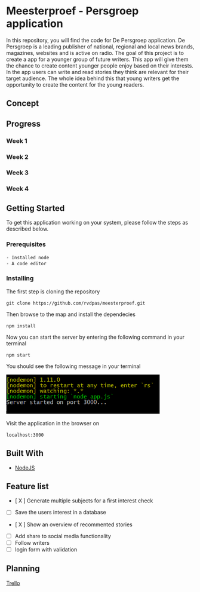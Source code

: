 # Meesterproef - Persgroep application

In this repository, you will find the code for De Persgroep application.
De Persgroep is a leading publisher of national, regional and local news brands, magazines, websites and is active on radio. The goal of this project is to create a app for a younger group of future writers. This app will give them the chance to create content younger people enjoy based on their interests. In the app users can write and read stories they think are relevant for their target audience. The whole idea behind this that young writers get the opportunity to create the content for the young readers.

## Concept


## Progress

### Week 1

### Week 2

### Week 3

### Week 4

## Getting Started

To get this application working on your system, please follow the steps as described below.

### Prerequisites

```
- Installed node  
- A code editor  
```

### Installing

The first step is cloning the repository

```
git clone https://github.com/rvdpas/meesterproef.git
```

Then browse to the map and install the dependecies

```
npm install
```

Now you can start the server by entering the following command in your terminal
```
npm start
```
You should see the following message in your terminal  

![Server started](https://github.com/rvdpas/meesterproef/blob/master/public/img/server-running.png "Server started")

Visit the application in the browser on 
```
localhost:3000
```

## Built With

* [NodeJS](https://nodejs.org/en/) 

## Feature list  

- [ X ] Generate multiple subjects for a first interest check
- [ ] Save the users interest in a database
- [ X ] Show an overview of recommented stories
- [ ] Add share to social media functionality
- [ ] Follow writers
- [ ] login form with validation

## Planning

[Trello](https://trello.com/b/lavTOTYF) 
